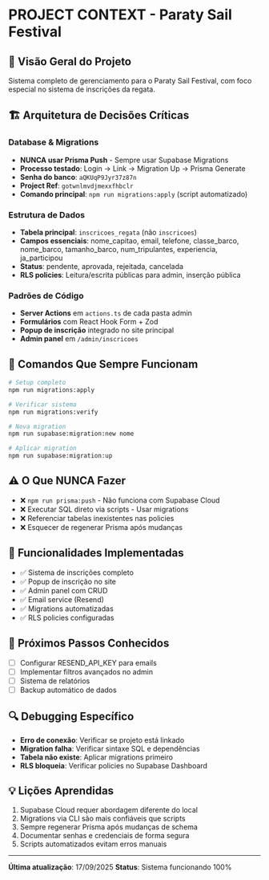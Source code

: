 # PROJECT CONTEXT - Paraty Sail Festival

## 🎯 Visão Geral do Projeto
Sistema completo de gerenciamento para o Paraty Sail Festival, com foco especial no sistema de inscrições da regata.

## 🏗️ Arquitetura de Decisões Críticas

### Database & Migrations
- **NUNCA usar Prisma Push** - Sempre usar Supabase Migrations
- **Processo testado**: Login → Link → Migration Up → Prisma Generate
- **Senha do banco**: `aQKUqP9Jyr37z87n`
- **Project Ref**: `gotwnlmvdjmexxfhbclr`
- **Comando principal**: `npm run migrations:apply` (script automatizado)

### Estrutura de Dados
- **Tabela principal**: `inscricoes_regata` (não `inscricoes`)
- **Campos essenciais**: nome_capitao, email, telefone, classe_barco, nome_barco, tamanho_barco, num_tripulantes, experiencia, ja_participou
- **Status**: pendente, aprovada, rejeitada, cancelada
- **RLS policies**: Leitura/escrita públicas para admin, inserção pública

### Padrões de Código
- **Server Actions** em `actions.ts` de cada pasta admin
- **Formulários** com React Hook Form + Zod
- **Popup de inscrição** integrado no site principal
- **Admin panel** em `/admin/inscricoes`

## 🔧 Comandos Que Sempre Funcionam
```bash
# Setup completo
npm run migrations:apply

# Verificar sistema
npm run migrations:verify

# Nova migration
npm run supabase:migration:new nome

# Aplicar migration
npm run supabase:migration:up
```

## ⚠️ O Que NUNCA Fazer
- ❌ `npm run prisma:push` - Não funciona com Supabase Cloud
- ❌ Executar SQL direto via scripts - Usar migrations
- ❌ Referenciar tabelas inexistentes nas policies
- ❌ Esquecer de regenerar Prisma após mudanças

## 🎯 Funcionalidades Implementadas
- ✅ Sistema de inscrições completo
- ✅ Popup de inscrição no site
- ✅ Admin panel com CRUD
- ✅ Email service (Resend)
- ✅ Migrations automatizadas
- ✅ RLS policies configuradas

## 📝 Próximos Passos Conhecidos
- [ ] Configurar RESEND_API_KEY para emails
- [ ] Implementar filtros avançados no admin
- [ ] Sistema de relatórios
- [ ] Backup automático de dados

## 🔍 Debugging Específico
- **Erro de conexão**: Verificar se projeto está linkado
- **Migration falha**: Verificar sintaxe SQL e dependências
- **Tabela não existe**: Aplicar migrations primeiro
- **RLS bloqueia**: Verificar policies no Supabase Dashboard

## 💡 Lições Aprendidas
1. Supabase Cloud requer abordagem diferente do local
2. Migrations via CLI são mais confiáveis que scripts
3. Sempre regenerar Prisma após mudanças de schema
4. Documentar senhas e credenciais de forma segura
5. Scripts automatizados evitam erros manuais

---
**Última atualização**: 17/09/2025
**Status**: Sistema funcionando 100%